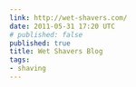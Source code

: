 ```yaml
---
link: http://wet-shavers.com/
date: 2011-05-31 17:20 UTC
# published: false
published: true
title: Wet Shavers Blog
tags:
- shaving
---
```



